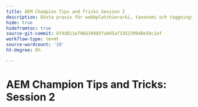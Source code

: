 ```yaml
---
title: AEM Champion Tips and Tricks Session 2
description: Bästa praxis för webbplatshierarki, taxonomi och taggningstips
hide: true
hidefromtoc: true
source-git-commit: 6f4d811e796b34985fa9d5af335239948e59c1ef
workflow-type: tm+mt
source-wordcount: '20'
ht-degree: 0%

---
```



# AEM Champion Tips and Tricks: Session 2
